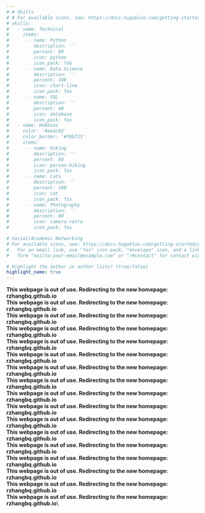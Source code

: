 ```yaml
---
# # Skills
# # For available icons, see: https://docs.hugoblox.com/getting-started/page-builder/#icons
# skills:
#   - name: Technical
#     items:
#       - name: Python
#         description: ''
#         percent: 80
#         icon: python
#         icon_pack: fab
#       - name: Data Science
#         description: ''
#         percent: 100
#         icon: chart-line
#         icon_pack: fas
#       - name: SQL
#         description: ''
#         percent: 40
#         icon: database
#         icon_pack: fas
#   - name: Hobbies
#     color: '#eeac02'
#     color_border: '#f0bf23'
#     items:
#       - name: Hiking
#         description: ''
#         percent: 60
#         icon: person-hiking
#         icon_pack: fas
#       - name: Cats
#         description: ''
#         percent: 100
#         icon: cat
#         icon_pack: fas
#       - name: Photography
#         description: ''
#         percent: 80
#         icon: camera-retro
#         icon_pack: fas

# Social/Academic Networking
# For available icons, see: https://docs.hugoblox.com/getting-started/page-builder/#icons
#   For an email link, use "fas" icon pack, "envelope" icon, and a link in the
#   form "mailto:your-email@example.com" or "/#contact" for contact widget.

# Highlight the author in author lists? (true/false)
highlight_name: true
---
```

**This webpage is out of use. Redirecting to the new homepage: rzhangbq.github.io**\
**This webpage is out of use. Redirecting to the new homepage: rzhangbq.github.io**\
**This webpage is out of use. Redirecting to the new homepage: rzhangbq.github.io**\
**This webpage is out of use. Redirecting to the new homepage: rzhangbq.github.io**\
**This webpage is out of use. Redirecting to the new homepage: rzhangbq.github.io**\
**This webpage is out of use. Redirecting to the new homepage: rzhangbq.github.io**\
**This webpage is out of use. Redirecting to the new homepage: rzhangbq.github.io**\
**This webpage is out of use. Redirecting to the new homepage: rzhangbq.github.io**\
**This webpage is out of use. Redirecting to the new homepage: rzhangbq.github.io**\
**This webpage is out of use. Redirecting to the new homepage: rzhangbq.github.io**\
**This webpage is out of use. Redirecting to the new homepage: rzhangbq.github.io**\
**This webpage is out of use. Redirecting to the new homepage: rzhangbq.github.io**\
**This webpage is out of use. Redirecting to the new homepage: rzhangbq.github.io**\
**This webpage is out of use. Redirecting to the new homepage: rzhangbq.github.io**\
**This webpage is out of use. Redirecting to the new homepage: rzhangbq.github.io**\
**This webpage is out of use. Redirecting to the new homepage: rzhangbq.github.io**\
**This webpage is out of use. Redirecting to the new homepage: rzhangbq.github.io**\
